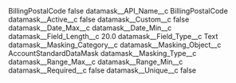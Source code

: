 <?xml version="1.0" encoding="UTF-8"?>
<CustomMetadata xmlns="http://soap.sforce.com/2006/04/metadata" xmlns:xsi="http://www.w3.org/2001/XMLSchema-instance" xmlns:xsd="http://www.w3.org/2001/XMLSchema">
    <label>BillingPostalCode</label>
    <protected>false</protected>
    <values>
        <field>datamask__API_Name__c</field>
        <value xsi:type="xsd:string">BillingPostalCode</value>
    </values>
    <values>
        <field>datamask__Active__c</field>
        <value xsi:type="xsd:boolean">false</value>
    </values>
    <values>
        <field>datamask__Custom__c</field>
        <value xsi:type="xsd:boolean">false</value>
    </values>
    <values>
        <field>datamask__Date_Max__c</field>
        <value xsi:nil="true"/>
    </values>
    <values>
        <field>datamask__Date_Min__c</field>
        <value xsi:nil="true"/>
    </values>
    <values>
        <field>datamask__Field_Length__c</field>
        <value xsi:type="xsd:double">20.0</value>
    </values>
    <values>
        <field>datamask__Field_Type__c</field>
        <value xsi:type="xsd:string">Text</value>
    </values>
    <values>
        <field>datamask__Masking_Category__c</field>
        <value xsi:nil="true"/>
    </values>
    <values>
        <field>datamask__Masking_Object__c</field>
        <value xsi:type="xsd:string">AccountStandardDataMask</value>
    </values>
    <values>
        <field>datamask__Masking_Type__c</field>
        <value xsi:nil="true"/>
    </values>
    <values>
        <field>datamask__Range_Max__c</field>
        <value xsi:nil="true"/>
    </values>
    <values>
        <field>datamask__Range_Min__c</field>
        <value xsi:nil="true"/>
    </values>
    <values>
        <field>datamask__Required__c</field>
        <value xsi:type="xsd:boolean">false</value>
    </values>
    <values>
        <field>datamask__Unique__c</field>
        <value xsi:type="xsd:boolean">false</value>
    </values>
</CustomMetadata>
